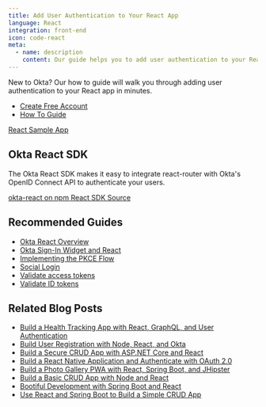 ```yaml
---
title: Add User Authentication to Your React App
language: React
integration: front-end
icon: code-react
meta:
  - name: description
    content: Our guide helps you to add user authentication to your React app, integrate with react-router, and suggests related content.
---
```


New to Okta? Our how to guide will walk you through adding user authentication to your React app in minutes.

<ul class='language-ctas'>
	<li>
		<a href='https://developer.okta.com/signup/' class='Button--red' data-proofer-ignore>
			<span>Create Free Account</span>
		</a>
	</li>
	<li>
		<a href='/docs/guides/sign-into-spa/react/before-you-begin/' class='Button--blue' data-proofer-ignore>
			<span>How To Guide</span>
		</a>
	</li>
</ul>

<a href='https://github.com/okta/samples-js-react'>
	<span class='fa fa-github'></span> <span>React Sample App</span>
</a>

## Okta React SDK

The Okta React SDK makes it easy to integrate react-router with Okta's OpenID Connect API to authenticate your users.

<a href='https://www.npmjs.com/package/@okta/okta-react' class="language-reference">
	<span class='icon download-16'></span> <span>okta-react on npm</span>
</a>

<a href='https://github.com/okta/okta-oidc-js/tree/master/packages/okta-react'>
	<span class='fa fa-github'></span> <span>React SDK Source</span>
</a>

## Recommended Guides

- [Okta React Overview](/code/react/okta_react/)
- [Okta Sign-In Widget and React](/code/react/okta_react_sign-in_widget/)
- [Implementing the PKCE Flow](/docs/guides/implement-auth-code-pkce/)
- [Social Login](/docs/concepts/social-login/)
- [Validate access tokens](/docs/guides/validate-access-tokens)
- [Validate ID tokens](/docs/guides/validate-id-tokens)

## Related Blog Posts

- [Build a Health Tracking App with React, GraphQL, and User Authentication](/blog/2018/07/11/build-react-graphql-api-user-authentication)
- [Build User Registration with Node, React, and Okta](/blog/2018/02/06/build-user-registration-with-node-react-and-okta)
- [Build a Secure CRUD App with ASP.NET Core and React](/blog/2018/07/02/build-a-secure-crud-app-with-aspnetcore-and-react)
- [Build a React Native Application and Authenticate with OAuth 2.0](/blog/2018/03/16/build-react-native-authentication-oauth-2)
- [Build a Photo Gallery PWA with React, Spring Boot, and JHipster](/blog/2018/06/25/react-spring-boot-photo-gallery-pwa)
- [Build a Basic CRUD App with Node and React](/blog/2018/07/10/build-a-basic-crud-app-with-node-and-react)
- [Bootiful Development with Spring Boot and React](/blog/2017/12/06/bootiful-development-with-spring-boot-and-react)
- [Use React and Spring Boot to Build a Simple CRUD App](/blog/2018/07/19/simple-crud-react-and-spring-boot)
